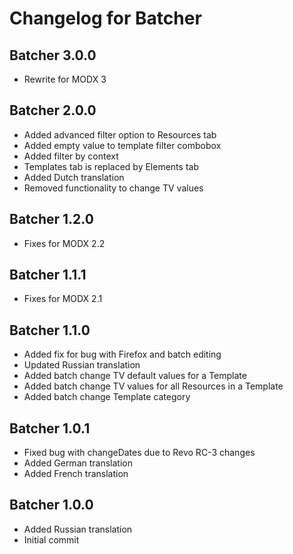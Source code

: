 # Changelog for Batcher

## Batcher 3.0.0

- Rewrite for MODX 3

## Batcher 2.0.0

- Added advanced filter option to Resources tab
- Added empty value to template filter combobox
- Added filter by context
- Templates tab is replaced by Elements tab
- Added Dutch translation
- Removed functionality to change TV values

## Batcher 1.2.0

- Fixes for MODX 2.2

## Batcher 1.1.1

- Fixes for MODX 2.1

## Batcher 1.1.0

- Added fix for bug with Firefox and batch editing
- Updated Russian translation
- Added batch change TV default values for a Template
- Added batch change TV values for all Resources in a Template
- Added batch change Template category

## Batcher 1.0.1

- Fixed bug with changeDates due to Revo RC-3 changes
- Added German translation
- Added French translation

## Batcher 1.0.0

- Added Russian translation
- Initial commit